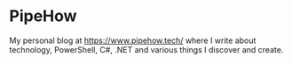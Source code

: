 # PipeHow
My personal blog at https://www.pipehow.tech/ where I write about technology, PowerShell, C#, .NET and various things I discover and create.